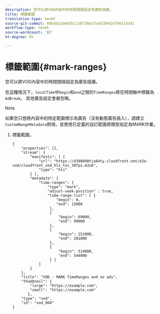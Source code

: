 ```yaml
---
description: 您可以將VOD內容中的時間間隔指定為廣告插播。
title: 標籤範圍
translation-type: tm+mt
source-git-commit: 89bdda1d4bd5c126f19ba75a819942df901183d1
workflow-type: tm+mt
source-wordcount: '82'
ht-degree: 0%

---
```



# 標籤範圍{#mark-ranges}

您可以將VOD內容中的時間間隔指定為廣告插播。

在這種情況下，`localTime`中`begin`和`end`之間的`TimeRanges`將在時間軸中標籤為`AdBreak`。 其他廣告設定會被忽略。

>[!NOTE]
>
>如果您只想將內容中的特定範圍標示為廣告（沒有動態廣告插入），請建立`CustomRangeMetadata`例項，並使用已定義的自訂範圍將類型指定為MARK作業。

1. 標籤範圍。

   ```
   {   
       "properties": [],
       "stream": {
           "manifests": [ {
               "url": "https://d398890tia84ty.cloudfront.net/e2e-vod/cloudfront_vod_hls_tos_30fps.m3u8",
               "type": "hls"
           } ],
           "metadata": {
               "time-ranges": {
                   "type": "mark",
                   "adjust-seek-position" : true,   
                   "time-range-list": [ {
                       "begin": 0,
                       "end": 15000
                    },
                    {
                        "begin": 69000,
                        "end": 99000
                    },
                    {
                        "begin": 251000,
                        "end": 281000
                    },
                    {
                        "begin": 514000,
                        "end": 544000
                    } ]
               }
           }           
       },   
       "title": "VOD - MARK TimeRanges and no ads",
       "thumbnail": {
           "large": "https://example.com",
           "small": "https://example.com"
          },
       "type": "vod",
       "id": "vod_004"
   }
   ```

